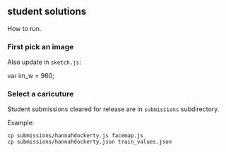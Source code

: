 ## student solutions

How to run.

### First pick an image

Also update in `sketch.js`:

var im_w = 960;

### Select a caricuture

Student submissions cleared for release are in `submissions` subdirectory.

Example:

```
cp submissions/hannahdockerty.js facemap.js
cp submissions/hannahdockerty.json train_values.json
```
